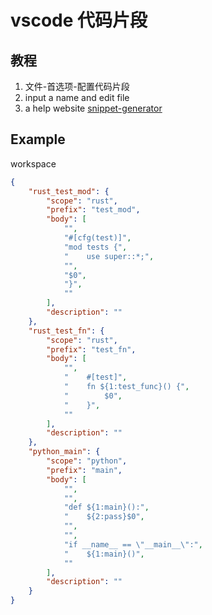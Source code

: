 # vscode 代码片段

## 教程

1. 文件-首选项-配置代码片段
1. input a name and edit file
1. a help website [snippet-generator](https://snippet-generator.app/?description=&tabtrigger=&snippet=%0A&mode=vscode)

## Example

workspace
```json
{
	"rust_test_mod": {
		"scope": "rust",
		"prefix": "test_mod",
		"body": [
			"",
			"#[cfg(test)]",
			"mod tests {",
			"    use super::*;",
			"",
			"$0",
			"}",
			""
		],
		"description": ""
	},
	"rust_test_fn": {
		"scope": "rust",
		"prefix": "test_fn",
		"body": [
			"",
			"    #[test]",
			"    fn ${1:test_func}() {",
			"        $0",
			"    }",
			""
		],
		"description": ""
	},
	"python_main": {
		"scope": "python",
		"prefix": "main",
		"body": [
			"",
			"",
			"def ${1:main}():",
			"    ${2:pass}$0",
			"",
			"",
			"if __name__ == \"__main__\":",
			"    ${1:main}()",
			""
		],
		"description": ""
	}
}
```
